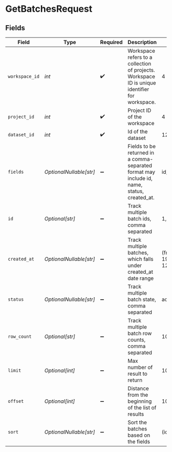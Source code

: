 # GetBatchesRequest


## Fields

| Field                                                                                          | Type                                                                                           | Required                                                                                       | Description                                                                                    | Example                                                                                        |
| ---------------------------------------------------------------------------------------------- | ---------------------------------------------------------------------------------------------- | ---------------------------------------------------------------------------------------------- | ---------------------------------------------------------------------------------------------- | ---------------------------------------------------------------------------------------------- |
| `workspace_id`                                                                                 | *int*                                                                                          | :heavy_check_mark:                                                                             | Workspace refers to a collection of projects. Workspace ID is unique identifier for workspace. | 4                                                                                              |
| `project_id`                                                                                   | *int*                                                                                          | :heavy_check_mark:                                                                             | Project ID of the workspace                                                                    | 4                                                                                              |
| `dataset_id`                                                                                   | *int*                                                                                          | :heavy_check_mark:                                                                             | Id of the dataset                                                                              | 121                                                                                            |
| `fields`                                                                                       | *OptionalNullable[str]*                                                                        | :heavy_minus_sign:                                                                             | Fields to be returned in a comma-separated format may include id, name, status, created_at.    | id,name                                                                                        |
| `id`                                                                                           | *Optional[str]*                                                                                | :heavy_minus_sign:                                                                             | Track multiple batch ids, comma separated                                                      | 1,2,3                                                                                          |
| `created_at`                                                                                   | *OptionalNullable[str]*                                                                        | :heavy_minus_sign:                                                                             | Track multiple batches, which falls under created_at date range                                | (from:'2023-12-19T09:39:18.628Z',to:'2023-12-26T10:42:43.152Z')                                |
| `status`                                                                                       | *OptionalNullable[str]*                                                                        | :heavy_minus_sign:                                                                             | Track multiple batch state, comma separated                                                    | active,suspended                                                                               |
| `row_count`                                                                                    | *Optional[str]*                                                                                | :heavy_minus_sign:                                                                             | Track multiple batch row counts, comma separated                                               | 10,25,3                                                                                        |
| `limit`                                                                                        | *Optional[int]*                                                                                | :heavy_minus_sign:                                                                             | Max number of result to return                                                                 | 10                                                                                             |
| `offset`                                                                                       | *Optional[int]*                                                                                | :heavy_minus_sign:                                                                             | Distance from the beginning of the list of results                                             | 10                                                                                             |
| `sort`                                                                                         | *OptionalNullable[str]*                                                                        | :heavy_minus_sign:                                                                             | Sort the batches based on the fields                                                           | (id:asc),(state:asc)                                                                           |